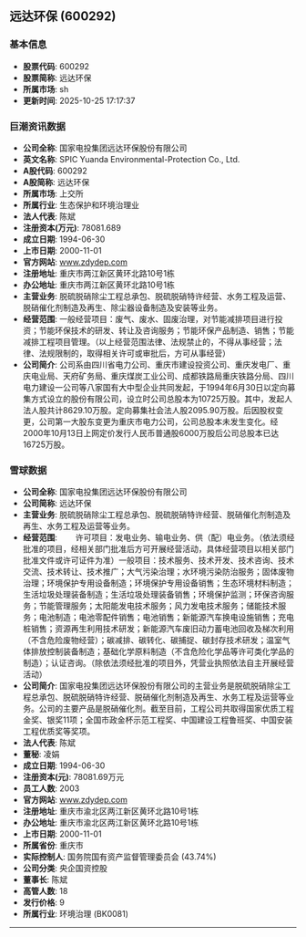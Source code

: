## 远达环保 (600292)

### 基本信息

- **股票代码**: 600292
- **股票简称**: 远达环保
- **所属市场**: sh
- **更新时间**: 2025-10-25 17:17:37

### 巨潮资讯数据

- **公司全称**: 国家电投集团远达环保股份有限公司
- **英文名称**: SPIC Yuanda Environmental-Protection Co., Ltd.
- **A股代码**: 600292
- **A股简称**: 远达环保
- **所属市场**: 上交所
- **所属行业**: 生态保护和环境治理业
- **法人代表**: 陈斌
- **注册资本(万元)**: 78081.689
- **成立日期**: 1994-06-30
- **上市日期**: 2000-11-01
- **官方网站**: www.zdydep.com
- **注册地址**: 重庆市两江新区黄环北路10号1栋
- **办公地址**: 重庆市两江新区黄环北路10号1栋
- **主营业务**: 脱硫脱硝除尘工程总承包、脱硫脱硝特许经营、水务工程及运营、脱硝催化剂制造及再生、除尘器设备制造及安装等业务。
- **经营范围**: 一般经营项目：废气、废水、固废治理，对节能减排项目进行投资；节能环保技术的研发、转让及咨询服务；节能环保产品制造、销售；节能减排工程项目管理。（以上经营范围法律、法规禁止的，不得从事经营；法律、法规限制的，取得相关许可或审批后，方可从事经营）
- **公司简介**: 公司系由四川省电力公司、重庆市建设投资公司、重庆发电厂、重庆电业局、天府矿务局、重庆煤炭工业公司、成都铁路局重庆铁路分局、四川电力建设一公司等八家国有大中型企业共同发起，于1994年6月30日以定向募集方式设立的股份有限公司，设立时公司总股本为10725万股。其中，发起人法人股共计8629.10万股。定向募集社会法人股2095.90万股。后因股权变更，公司第一大股东变更为重庆市电力公司，公司总股本未发生变化。经2000年10月13日上网定价发行人民币普通股6000万股后公司总股本已达16725万股。

### 雪球数据

- **公司全称**: 国家电投集团远达环保股份有限公司
- **公司简称**: 远达环保
- **主营业务**: 脱硫脱硝除尘工程总承包、脱硫脱硝特许经营、脱硝催化剂制造及再生、水务工程及运营等业务。
- **经营范围**: 　　许可项目：发电业务、输电业务、供（配）电业务。（依法须经批准的项目，经相关部门批准后方可开展经营活动，具体经营项目以相关部门批准文件或许可证件为准）一般项目：技术服务、技术开发、技术咨询、技术交流、技术转让、技术推广；大气污染治理；水环境污染防治服务；固体废物治理；环境保护专用设备制造；环境保护专用设备销售；生态环境材料制造；生活垃圾处理装备制造；生活垃圾处理装备销售；环境保护监测；环保咨询服务；节能管理服务；太阳能发电技术服务；风力发电技术服务；储能技术服务；电池制造；电池零配件销售；电池销售；新能源汽车换电设施销售；充电桩销售；资源再生利用技术研发；新能源汽车废旧动力蓄电池回收及梯次利用（不含危险废物经营）；碳减排、碳转化、碳捕捉、碳封存技术研发；温室气体排放控制装备制造；基础化学原料制造（不含危险化学品等许可类化学品的制造）；认证咨询。（除依法须经批准的项目外，凭营业执照依法自主开展经营活动）
- **公司简介**: 国家电投集团远达环保股份有限公司的主营业务是脱硫脱硝除尘工程总承包、脱硫脱硝特许经营、脱硝催化剂制造及再生、水务工程及运营等业务。公司的主要产品是脱硝催化剂。截至目前，工程公司共取得国家优质工程金奖、银奖11项；全国市政金杯示范工程奖、中国建设工程鲁班奖、中国安装工程优质奖等奖项。
- **法人代表**: 陈斌
- **董秘**: 凌娟
- **成立日期**: 1994-06-30
- **注册资本(元)**: 78081.69万元
- **员工人数**: 2003
- **官方网站**: www.zdydep.com
- **注册地址**: 重庆市渝北区两江新区黄环北路10号1栋
- **办公地址**: 重庆市渝北区两江新区黄环北路10号1栋
- **上市日期**: 2000-11-01
- **所属省份**: 重庆市
- **实际控制人**: 国务院国有资产监督管理委员会 (43.74%)
- **公司分类**: 央企国资控股
- **董事长**: 陈斌
- **高管人数**: 18
- **发行价格**: 9
- **所属行业**: 环境治理 (BK0081)

---